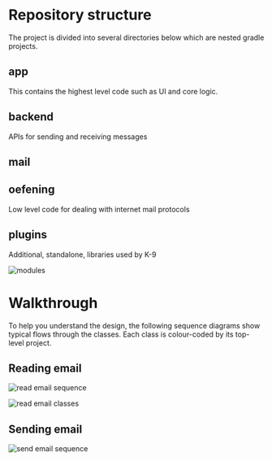 # Repository structure

The project is divided into several directories below which are nested gradle projects.

## app

This contains the highest level code such as UI and core logic.

## backend

APIs for sending and receiving messages

## mail

## oefening

Low level code for dealing with internet mail protocols

## plugins

Additional, standalone, libraries used by K-9

![modules](Modules.png)

# Walkthrough

To help you understand the design, the following sequence diagrams show typical flows through the
classes. Each class is colour-coded by its top-level project.

## Reading email

![read email sequence](ReadEmail.png)

![read email classes](ReadEmailClasses.png)

## Sending email

![send email sequence](SendEmail.png)
